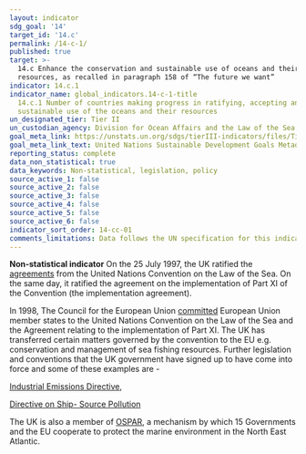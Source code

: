 ```yaml
---
layout: indicator
sdg_goal: '14'
target_id: '14.c'
permalink: /14-c-1/
published: true
target: >-
  14.c Enhance the conservation and sustainable use of oceans and their resources by implementing international law as reflected in the United Nations Convention on the Law of the Sea, which provides the legal framework for the conservation and sustainable use of oceans and their
  resources, as recalled in paragraph 158 of “The future we want”
indicator: 14.c.1
indicator_name: global_indicators.14-c-1-title
  14.c.1 Number of countries making progress in ratifying, accepting and implementing through legal, policy and institutional frameworks, ocean-related instruments that implement international law, as reflected in the United Nation Convention on the Law of the Sea, for the conservation and
  sustainable use of the oceans and their resources
un_designated_tier: Tier II
un_custodian_agency: Division for Ocean Affairs and the Law of the Sea (UN-DOALOS), Food and Agriculture Organization (FAO), UN Environment (UNEP), International Labour Organization (ILO), other UN-Oceans agencies
goal_meta_link: https://unstats.un.org/sdgs/tierIII-indicators/files/Tier3-14-c-01.pdf
goal_meta_link_text: United Nations Sustainable Development Goals Metadata (PDF 4.0 MB)
reporting_status: complete
data_non_statistical: true
data_keywords: Non-statistical, legislation, policy
source_active_1: false
source_active_2: false
source_active_3: false
source_active_4: false
source_active_5: false
source_active_6: false
indicator_sort_order: 14-cc-01
comments_limitations: Data follows the UN specification for this indicator. 
---
```

**Non-statistical indicator**  On the 25 July 1997, the UK ratified the [agreements](https://www.un.org/Depts/los/reference_files/status2018.pdf) from the United Nations Convention on the Law of the Sea. On the same day, it ratified the agreement on the implementation of Part XI of the Convention (the implementation agreement).

In 1998, The Council for the European Union [committed](https://eur-lex.europa.eu/legal-content/EN/TXT/PDF/?uri=CELEX:31998D0392&from=EN) European Union member states to the United Nations Convention on the Law of the Sea and the Agreement relating to the implementation of Part XI. The UK has transferred certain matters governed by the convention to the EU e.g. conservation and management of sea fishing resources. Further legislation and conventions that the UK government have signed up to have come into force and some of these examples are  - 

[Industrial Emissions Directive](https://eur-lex.europa.eu/eli/dir/2010/75/oj),

[Directive on Ship- Source Pollution](https://eur-lex.europa.eu/legal-content/EN/TXT/?qid=1574248687164&uri=CELEX:32005L0035)

The UK is also a member of [OSPAR](https://www.ospar.org/about), a mechanism by which 15 Governments and the EU cooperate to protect the marine environment in the North East Atlantic.<br><br>